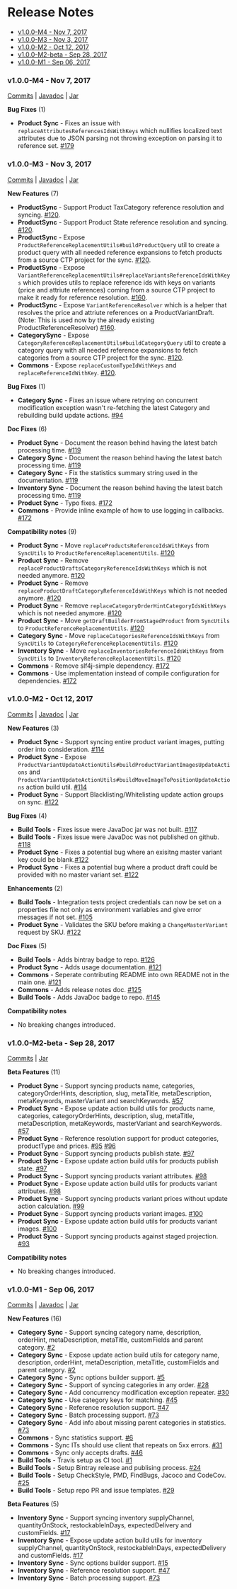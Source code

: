 # Release Notes

<!-- RELEASE NOTE FORMAT

1. Please use the following format for the release note subtitle
### {version} - {date}

2. link to commits of release.
3. link to Javadoc of release.
4. link to Jar of release.

5. Depending on the contents of the release use the subtitles below to 
  document the new changes in the release accordingly. Please always include
  a link to the releated issue number. 
   **New Features** (n)
   **Beta Features** (n)
   **Major Enhancements** (n)
   **Breaking Changes** (n)
   **Enhancements** (n)
   **Doc Fixes** (n)
   **Critical Bug Fixes** (n)
   **Bug Fixes** (n)
   **Hotfix** (n)
   - **Category Sync** - Sync now supports product variant images syncing. [#114](https://github.com/commercetools/commercetools-sync-java/issues/114)
   - **Build Tools** - Convinient handelling of env vars for integration tests.

6. Add Compatibility notes section, which specifies explicitly if there
are breaking changes. If there are, then a migration guide should be provided.

-->

<!-- START doctoc generated TOC please keep comment here to allow auto update -->
<!-- DON'T EDIT THIS SECTION, INSTEAD RE-RUN doctoc TO UPDATE -->


- [v1.0.0-M4 -  Nov 7, 2017](#v100-m4----nov-7-2017)
- [v1.0.0-M3 -  Nov 3, 2017](#v100-m3----nov-3-2017)
- [v1.0.0-M2 -  Oct 12, 2017](#v100-m2----oct-12-2017)
- [v1.0.0-M2-beta -  Sep 28, 2017](#v100-m2-beta----sep-28-2017)
- [v1.0.0-M1 -  Sep 06, 2017](#v100-m1----sep-06-2017)

<!-- END doctoc generated TOC please keep comment here to allow auto update -->
### v1.0.0-M4 -  Nov 7, 2017
[Commits](https://github.com/commercetools/commercetools-sync-java/compare/v1.0.0-M3...v1.0.0-M4) |
[Javadoc](https://commercetools.github.io/commercetools-sync-java/v/v1.0.0-M4/) | 
[Jar](https://bintray.com/commercetools/maven/commercetools-sync-java/v1.0.0-M4)

**Bug Fixes** (1)
- **Product Sync** - Fixes an issue with `replaceAttributesReferencesIdsWithKeys` which nullifies localized text attributes due 
to JSON parsing not throwing exception on parsing it to reference set. [#179](https://github.com/commercetools/commercetools-sync-java/issues/179)


### v1.0.0-M3 -  Nov 3, 2017
[Commits](https://github.com/commercetools/commercetools-sync-java/compare/v1.0.0-M2...v1.0.0-M3) |
[Javadoc](https://commercetools.github.io/commercetools-sync-java/v/v1.0.0-M3/) | 
[Jar](https://bintray.com/commercetools/maven/commercetools-sync-java/v1.0.0-M3)

**New Features** (7)
- **ProductSync** - Support Product TaxCategory reference resolution and syncing. [#120](https://github.com/commercetools/commercetools-sync-java/issues/120).
- **ProductSync** - Support Product State reference resolution and syncing. [#120](https://github.com/commercetools/commercetools-sync-java/issues/120).
- **ProductSync** - Expose `ProductReferenceReplacementUtils#buildProductQuery` util to create a product query with all needed reference expansions to fetch products from a source CTP project for the sync. [#120](https://github.com/commercetools/commercetools-sync-java/issues/120).
- **ProductSync** - Expose `VariantReferenceReplacementUtils#replaceVariantsReferenceIdsWithKeys` which provides utils to replace reference ids with keys on variants (price and attriute references) coming from a source CTP project to make it ready for reference resolution. [#160](https://github.com/commercetools/commercetools-sync-java/issues/160).
- **ProductSync** - Expose `VariantReferenceResolver` which is a helper that resolves the price and attriute references on a ProductVariantDraft. (Note: This is used now by the already existing ProductReferenceResolver) [#160](https://github.com/commercetools/commercetools-sync-java/issues/160).
- **CategorySync** - Expose `CategoryReferenceReplacementUtils#buildCategoryQuery` util to create a category query with all needed reference expansions to fetch categories from a source CTP project for the sync. [#120](https://github.com/commercetools/commercetools-sync-java/issues/120).
- **Commons** - Expose `replaceCustomTypeIdWithKeys` and `replaceReferenceIdWithKey`. [#120](https://github.com/commercetools/commercetools-sync-java/issues/120).

**Bug Fixes** (1)
- **Category Sync** - Fixes an issue where retrying on concurrent modification exception wasn't re-fetching the latest 
Category and rebuilding build update actions. [#94](https://github.com/commercetools/commercetools-sync-java/issues/94)

**Doc Fixes** (6)
- **Product Sync** - Document the reason behind having the latest batch processing time. [#119](https://github.com/commercetools/commercetools-sync-java/issues/119)
- **Category Sync** - Document the reason behind having the latest batch processing time. [#119](https://github.com/commercetools/commercetools-sync-java/issues/119)
- **Category Sync** - Fix the statistics summary string used in the documentation. [#119](https://github.com/commercetools/commercetools-sync-java/issues/119)
- **Inventory Sync** - Document the reason behind having the latest batch processing time. [#119](https://github.com/commercetools/commercetools-sync-java/issues/119)
- **Product Sync** - Typo fixes. [#172](https://github.com/commercetools/commercetools-sync-java/issues/172)
- **Commons** - Provide inline example of how to use logging in callbacks. [#172](https://github.com/commercetools/commercetools-sync-java/issues/172)

**Compatibility notes** (9)
- **Product Sync** - Move `replaceProductsReferenceIdsWithKeys` from `SyncUtils` to `ProductReferenceReplacementUtils`. [#120](https://github.com/commercetools/commercetools-sync-java/issues/120)
- **Product Sync** - Remove `replaceProductDraftsCategoryReferenceIdsWithKeys` which is not needed anymore. [#120](https://github.com/commercetools/commercetools-sync-java/issues/120)
- **Product Sync** - Remove `replaceProductDraftCategoryReferenceIdsWithKeys` which is not needed anymore. [#120](https://github.com/commercetools/commercetools-sync-java/issues/120)
- **Product Sync** - Remove `replaceCategoryOrderHintCategoryIdsWithKeys` which is not needed anymore. [#120](https://github.com/commercetools/commercetools-sync-java/issues/120)
- **Product Sync** - Move `getDraftBuilderFromStagedProduct` from `SyncUtils` to `ProductReferenceReplacementUtils`. [#120](https://github.com/commercetools/commercetools-sync-java/issues/120)
- **Category Sync** - Move `replaceCategoriesReferenceIdsWithKeys` from `SyncUtils` to `CategoryReferenceReplacementUtils`. [#120](https://github.com/commercetools/commercetools-sync-java/issues/120)
- **Inventory Sync** - Move `replaceInventoriesReferenceIdsWithKeys` from `SyncUtils` to `InventoryReferenceReplacementUtils`. [#120](https://github.com/commercetools/commercetools-sync-java/issues/120)
- **Commons** - Remove slf4j-simple dependency. [#172](https://github.com/commercetools/commercetools-sync-java/issues/172)
- **Commons** - Use implementation instead of compile configuration for dependencies. [#172](https://github.com/commercetools/commercetools-sync-java/issues/172)

### v1.0.0-M2 -  Oct 12, 2017 

[Commits](https://github.com/commercetools/commercetools-sync-java/compare/v1.0.0-M2-beta...v1.0.0-M2) |
[Javadoc](https://commercetools.github.io/commercetools-sync-java/v/v1.0.0-M2/) | 
[Jar](https://bintray.com/commercetools/maven/commercetools-sync-java/v1.0.0-M2)

**New Features** (3)
- **Product Sync** - Support syncing entire product variant images, putting order into consideration. [#114](https://github.com/commercetools/commercetools-sync-java/issues/114)
- **Product Sync** - Expose `ProductVariantUpdateActionUtils#buildProductVariantImagesUpdateActions` and `ProductVariantUpdateActionUtils#buildMoveImageToPositionUpdateActions` action build util. [#114](https://github.com/commercetools/commercetools-sync-java/issues/114)
- **Product Sync** - Support Blacklisting/Whitelisting update action groups on sync. [#122](https://github.com/commercetools/commercetools-sync-java/issues/122)

**Bug Fixes** (4)
- **Build Tools** - Fixes issue were JavaDoc jar was not built. [#117](https://github.com/commercetools/commercetools-sync-java/issues/117)
- **Build Tools** - Fixes issue were JavaDoc was not published on github. [#118](https://github.com/commercetools/commercetools-sync-java/issues/118)
- **Product Sync** - Fixes a potential bug where an exisitng master variant key could be blank.[#122](https://github.com/commercetools/commercetools-sync-java/issues/122)
- **Product Sync** - Fixes a potential bug where a product draft could be provided with no master variant set. [#122](https://github.com/commercetools/commercetools-sync-java/issues/122)

**Enhancements** (2)
- **Build Tools** - Integration tests project credentials can now be set on a properties file not only as environment variables and give error messages if not set. [#105](https://github.com/commercetools/commercetools-sync-java/issues/105)
- **Product Sync** - Validates the SKU before making a `ChangeMasterVariant` request by SKU. [#122](https://github.com/commercetools/commercetools-sync-java/issues/122)

 **Doc Fixes** (5)
 - **Build Tools** - Adds bintray badge to repo. [#126](https://github.com/commercetools/commercetools-sync-java/issues/126)
 - **Product Sync** - Adds usage documentation. [#121](https://github.com/commercetools/commercetools-sync-java/issues/121)
 - **Commons** - Seperate contributing README into own README not in the main one. [#121](https://github.com/commercetools/commercetools-sync-java/issues/121)
 - **Commons** - Adds release notes doc. [#125](https://github.com/commercetools/commercetools-sync-java/issues/125)
 - **Build Tools** - Adds JavaDoc badge to repo. [#145](https://github.com/commercetools/commercetools-sync-java/issues/145)

**Compatibility notes**
- No breaking changes introduced.


### v1.0.0-M2-beta -  Sep 28, 2017 
[Commits](https://github.com/commercetools/commercetools-sync-java/compare/v1.0.0-M1...v1.0.0-M2-beta) | 
[Jar](https://bintray.com/commercetools/maven/commercetools-sync-java/v1.0.0-M2-beta)

**Beta Features** (11)
- **Product Sync** - Support syncing products name, categories, categoryOrderHints, description, slug,  metaTitle, 
metaDescription, metaKeywords, masterVariant and searchKeywords. [#57](https://github.com/commercetools/commercetools-sync-java/issues/57)
- **Product Sync** -  Expose update action build utils for products name, categories, categoryOrderHints, description, slug,  metaTitle, 
metaDescription, metaKeywords, masterVariant and searchKeywords. [#57](https://github.com/commercetools/commercetools-sync-java/issues/57)
- **Product Sync** -  Reference resolution support for product categories, productType and prices. [#95](https://github.com/commercetools/commercetools-sync-java/issues/95)
[#96](https://github.com/commercetools/commercetools-sync-java/issues/96)
- **Product Sync** -  Support syncing products publish state. [#97](https://github.com/commercetools/commercetools-sync-java/issues/97)
- **Product Sync** -  Expose update action build utils for products publish state. [#97](https://github.com/commercetools/commercetools-sync-java/issues/97)
- **Product Sync** -  Support syncing products variant attributes. [#98](https://github.com/commercetools/commercetools-sync-java/issues/98)
- **Product Sync** -  Expose update action build utils for products variant attributes. [#98](https://github.com/commercetools/commercetools-sync-java/issues/98)
- **Product Sync** -  Support syncing products variant prices without update action calculation. [#99](https://github.com/commercetools/commercetools-sync-java/issues/99)
- **Product Sync** -  Support syncing products variant images. [#100](https://github.com/commercetools/commercetools-sync-java/issues/100)
- **Product Sync** -  Expose update action build utils for products variant images. [#100](https://github.com/commercetools/commercetools-sync-java/issues/100)
- **Product Sync** -  Support syncing products against staged projection. [#93](https://github.com/commercetools/commercetools-sync-java/issues/93)

**Compatibility notes**
- No breaking changes introduced.


### v1.0.0-M1 -  Sep 06, 2017
[Commits](https://github.com/commercetools/commercetools-sync-java/commits/v1.0.0-M1) | 
[Javadoc](https://commercetools.github.io/commercetools-sync-java/v/v1.0.0-M1/) | 
[Jar](https://bintray.com/commercetools/maven/commercetools-sync-java/v1.0.0-M1)

**New Features** (16)
- **Category Sync** - Support syncing category name, description, orderHint, metaDescription, metaTitle, 
customFields and parent category. [#2](https://github.com/commercetools/commercetools-sync-java/issues/2)
- **Category Sync** - Expose update action build utils for category name, description, orderHint, metaDescription, metaTitle, 
customFields and parent category. [#2](https://github.com/commercetools/commercetools-sync-java/issues/2)
- **Category Sync** - Sync options builder support. [#5](https://github.com/commercetools/commercetools-sync-java/issues/5)
- **Category Sync** - Support of syncing categories in any order. [#28](https://github.com/commercetools/commercetools-sync-java/issues/28)
- **Category Sync** - Add concurrency modification exception repeater. [#30](https://github.com/commercetools/commercetools-sync-java/issues/30)
- **Category Sync** - Use category keys for matching. [#45](https://github.com/commercetools/commercetools-sync-java/issues/45)
- **Category Sync** - Reference resolution support. [#47](https://github.com/commercetools/commercetools-sync-java/issues/47)
- **Category Sync** - Batch processing support. [#73](https://github.com/commercetools/commercetools-sync-java/issues/73)
- **Category Sync** - Add info about missing parent categories in statistics. [#73](https://github.com/commercetools/commercetools-sync-java/issues/76)
- **Commons** - Sync statistics support. [#6](https://github.com/commercetools/commercetools-sync-java/issues/6)
- **Commons** - Sync ITs should use client that repeats on 5xx errors. [#31](https://github.com/commercetools/commercetools-sync-java/issues/31)
- **Commons** - Sync only accepts drafts. [#46](https://github.com/commercetools/commercetools-sync-java/issues/46)
- **Build Tools** - Travis setup as CI tool. [#1](https://github.com/commercetools/commercetools-sync-java/issues/1)
- **Build Tools** - Setup Bintray release and publising process. [#24](https://github.com/commercetools/commercetools-sync-java/issues/24)
- **Build Tools** - Setup CheckStyle, PMD, FindBugs, Jacoco and CodeCov. [#25](https://github.com/commercetools/commercetools-sync-java/issues/25)
- **Build Tools** - Setup repo PR and issue templates. [#29](https://github.com/commercetools/commercetools-sync-java/issues/29)

**Beta Features** (5)
- **Inventory Sync** - Support syncing inventory supplyChannel, quantityOnStock, restockableInDays, expectedDelivery 
and customFields. [#17](https://github.com/commercetools/commercetools-sync-java/issues/17)
- **Inventory Sync** - Expose update action build utils for inventory supplyChannel, quantityOnStock, restockableInDays, expectedDelivery 
and customFields. [#17](https://github.com/commercetools/commercetools-sync-java/issues/17)
- **Inventory Sync** - Sync options builder support. [#15](https://github.com/commercetools/commercetools-sync-java/issues/15)
- **Inventory Sync** - Reference resolution support. [#47](https://github.com/commercetools/commercetools-sync-java/issues/47)
- **Inventory Sync** - Batch processing support. [#73](https://github.com/commercetools/commercetools-sync-java/issues/73)

